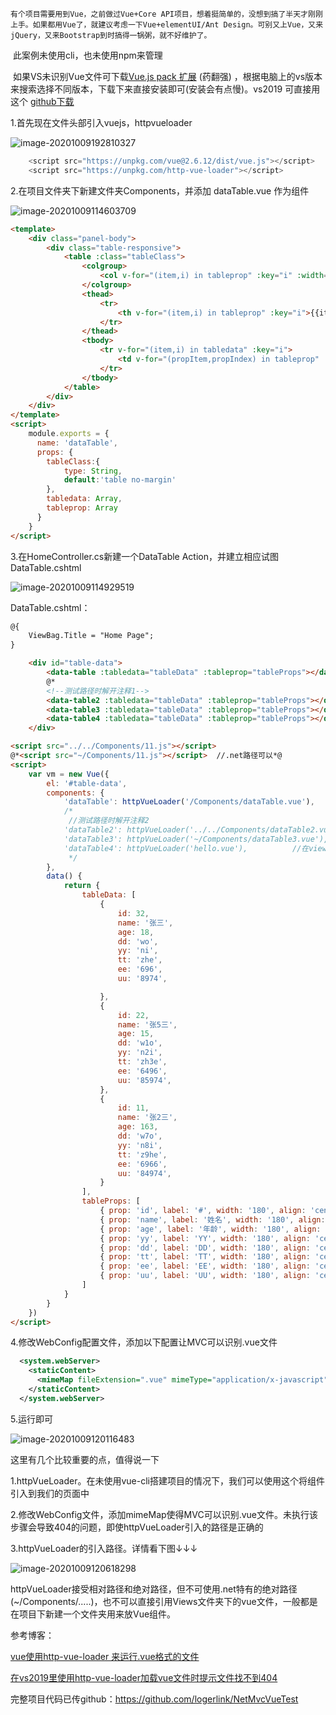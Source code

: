 	有个项目需要用到Vue，之前做过Vue+Core API项目，想着挺简单的，没想到搞了半天才刚刚上手。如果都用Vue了，就建议考虑一下Vue+elementUI/Ant Design。可别又上Vue，又来jQuery，又来Bootstrap到时搞得一锅粥，就不好维护了。

​	此案例未使用cli，也未使用npm来管理

​	如果VS未识别Vue文件可下载[Vue.js pack 扩展](https://marketplace.visualstudio.com/items?itemName=MadsKristensen.VuejsPack2019&ssr=false#overview) (药翻强)  ，根据电脑上的vs版本来搜索选择不同版本，下载下来直接安装即可(安装会有点慢)。vs2019 可直接用这个 [github下载](https://github.com/logerlink/NetMvcVueTest/tree/master/vuejsPack2019%E6%89%A9%E5%B1%95%EF%BC%8C%E9%87%8C%E9%9D%A2%E5%AE%89%E8%A3%85%E5%8D%B3%E5%8F%AF)

1.首先现在文件头部引入vuejs，httpvueloader

![image-20201009192810327](https://i.loli.net/2020/10/09/9UnFGaqjpDHthPk.png)

```javascript
    <script src="https://unpkg.com/vue@2.6.12/dist/vue.js"></script>
    <script src="https://unpkg.com/http-vue-loader"></script>
```

2.在项目文件夹下新建文件夹Components，并添加 dataTable.vue 作为组件

![image-20201009114603709](https://i.loli.net/2020/10/09/i4uFy2paJflqm1o.png)

```html
<template>
    <div class="panel-body">
        <div class="table-responsive">
            <table :class="tableClass">
                <colgroup>
                    <col v-for="(item,i) in tableprop" :key="i" :width="item.width" :align="item.align" />
                </colgroup>
                <thead>
                    <tr>
                        <th v-for="(item,i) in tableprop" :key="i">{{item.label}}</th>
                    </tr>
                </thead>
                <tbody>
                    <tr v-for="(item,i) in tabledata" :key="i">
                        <td v-for="(propItem,propIndex) in tableprop" :key="propIndex">{{item[propItem.prop]}}</td>
                    </tr>
                </tbody>
            </table>
        </div>
    </div>
</template>
<script>
    module.exports = {
      name: 'dataTable',
      props: {
	    tableClass:{
		    type: String,
		    default:'table no-margin'
	    },
	    tabledata: Array,
	    tableprop: Array
      }
    }
</script>
```

3.在HomeController.cs新建一个DataTable Action，并建立相应试图DataTable.cshtml

![image-20201009114929519](https://i.loli.net/2020/10/09/Haw6LFxhK4DAybU.png)

DataTable.cshtml：

```html
@{
    ViewBag.Title = "Home Page";
}

    <div id="table-data">
        <data-table :tabledata="tableData" :tableprop="tableProps"></data-table>
        @*
        <!--测试路径时解开注释1-->
        <data-table2 :tabledata="tableData" :tableprop="tableProps"></data-table2>
        <data-table3 :tabledata="tableData" :tableprop="tableProps"></data-table3>
        <data-table4 :tabledata="tableData" :tableprop="tableProps"></data-table4>*@
    </div>

<script src="../../Components/11.js"></script>
@*<script src="~/Components/11.js"></script>  //.net路径可以*@
<script>
    var vm = new Vue({
        el: '#table-data',
        components: {
            'dataTable': httpVueLoader('/Components/dataTable.vue'),           //绝对路径可以
            /*
             //测试路径时解开注释2
            'dataTable2': httpVueLoader('../../Components/dataTable2.vue'),  //相对路径也可以
            'dataTable3': httpVueLoader('~/Components/dataTable3.vue'),      //.net路径不可以    习惯手动拖动文件进来的  这里需要注意一下
            'dataTable4': httpVueLoader('hello.vue'),          //在views文件夹下不可直接访问  也会报404    和当前csHtml同一路径  不可直接访问
             */
        },
        data() {
            return {
                tableData: [
                    {
                        id: 32,
                        name: '张三',
                        age: 18,
                        dd: 'wo',
                        yy: 'ni',
                        tt: 'zhe',
                        ee: '696',
                        uu: '8974',

                    },
                    {
                        id: 22,
                        name: '张5三',
                        age: 15,
                        dd: 'w1o',
                        yy: 'n2i',
                        tt: 'zh3e',
                        ee: '6496',
                        uu: '85974',
                    },
                    {
                        id: 11,
                        name: '张2三',
                        age: 163,
                        dd: 'w7o',
                        yy: 'n8i',
                        tt: 'z9he',
                        ee: '6966',
                        uu: '84974',
                    }
                ],
                tableProps: [
                    { prop: 'id', label: '#', width: '180', align: 'center' },
                    { prop: 'name', label: '姓名', width: '180', align: 'center' },
                    { prop: 'age', label: '年龄', width: '180', align: 'center' },
                    { prop: 'yy', label: 'YY', width: '180', align: 'center' },
                    { prop: 'dd', label: 'DD', width: '180', align: 'center' },
                    { prop: 'tt', label: 'TT', width: '180', align: 'center' },
                    { prop: 'ee', label: 'EE', width: '180', align: 'center' },
                    { prop: 'uu', label: 'UU', width: '180', align: 'center' },
                ]
            }
        }
    })
</script>
```

4.修改WebConfig配置文件，添加以下配置让MVC可以识别.vue文件

```xml
  <system.webServer>
    <staticContent>
      <mimeMap fileExtension=".vue" mimeType="application/x-javascript" />
    </staticContent>
  </system.webServer>
```

5.运行即可

![image-20201009120116483](https://i.loli.net/2020/10/09/pC3Z94DIloRgdS8.png)

这里有几个比较重要的点，值得说一下

1.httpVueLoader。在未使用vue-cli搭建项目的情况下，我们可以使用这个将组件引入到我们的页面中

2.修改WebConfig文件，添加mimeMap使得MVC可以识别.vue文件。未执行该步骤会导致404的问题，即使httpVueLoader引入的路径是正确的

3.httpVueLoader的引入路径。详情看下图↓↓↓

![image-20201009120618298](https://i.loli.net/2020/10/09/TZON3nmUqxG9VsA.png)

​	httpVueLoader接受相对路径和绝对路径，但不可使用.net特有的绝对路径(~/Components/.....)，也不可以直接引用Views文件夹下的vue文件，一般都是在项目下新建一个文件夹用来放Vue组件。

参考博客：

[vue使用http-vue-loader 来运行.vue格式的文件](https://blog.csdn.net/mp624183768/article/details/88387044)

[在vs2019里使用http-vue-loader加载vue文件时提示文件找不到404](https://bbs.csdn.net/topics/396522657)

完整项目代码已传github：https://github.com/logerlink/NetMvcVueTest